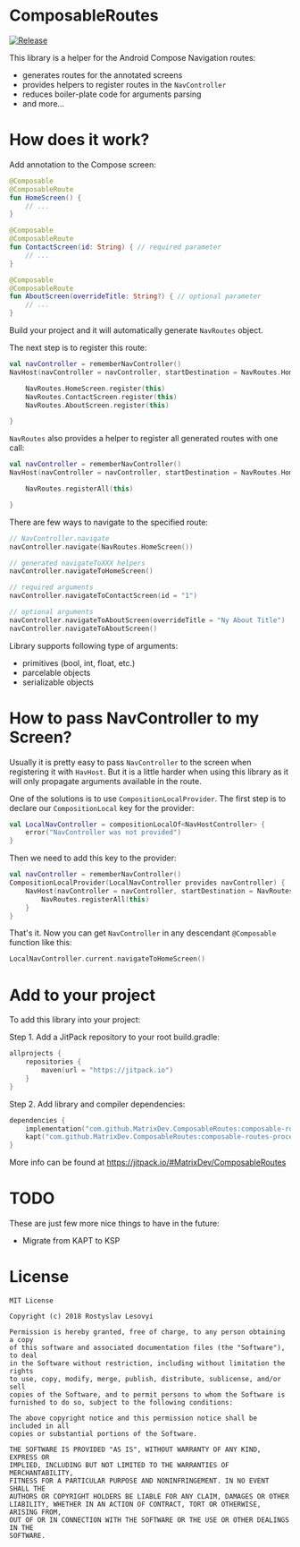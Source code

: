 # ComposableRoutes

[![Release](https://jitpack.io/v/MatrixDev/ComposableRoutes.svg)](https://jitpack.io/#MatrixDev/ComposableRoutes)

This library is a helper for the Android Compose Navigation routes:
- generates routes for the annotated screens
- provides helpers to register routes in the `NavController`
- reduces boiler-plate code for arguments parsing
- and more...

# How does it work?

Add annotation to the Compose screen:

```kotlin
@Composable
@ComposableRoute
fun HomeScreen() {
    // ...
}

@Composable
@ComposableRoute
fun ContactScreen(id: String) { // required parameter
    // ...
}

@Composable
@ComposableRoute
fun AboutScreen(overrideTitle: String?) { // optional parameter
    // ...
}
```

Build your project and it will automatically generate `NavRoutes` object.

The next step is to register this route:

```kotlin
val navController = rememberNavController()
NavHost(navController = navController, startDestination = NavRoutes.HomeScreen.PATH) {

    NavRoutes.HomeScreen.register(this)
    NavRoutes.ContactScreen.register(this)
    NavRoutes.AboutScreen.register(this)

}
```

`NavRoutes` also provides a helper to register all generated routes with one call:

```kotlin
val navController = rememberNavController()
NavHost(navController = navController, startDestination = NavRoutes.HomeScreen.PATH) {

    NavRoutes.registerAll(this)

}
```

There are few ways to navigate to the specified route:

```kotlin
// NavController.navigate
navController.navigate(NavRoutes.HomeScreen())

// generated navigateToXXX helpers
navController.navigateToHomeScreen()

// required arguments
navController.navigateToContactScreen(id = "1")

// optional arguments
navController.navigateToAboutScreen(overrideTitle = "Ny About Title")
navController.navigateToAboutScreen()
```

Library supports following type of arguments:
- primitives (bool, int, float, etc.)
- parcelable objects
- serializable objects

# How to pass NavController to my Screen?

Usually it is pretty easy to pass `NavController` to the screen when registering it with `HavHost`. But it is a little harder when using this library as it will only propagate arguments available in the route.

One of the solutions is to use `CompositionLocalProvider`. The first step is to declare our `CompositionLocal` key for the provider:
```kotlin
val LocalNavController = compositionLocalOf<NavHostController> {
    error("NavController was not provided")
}
```

Then we need to add this key to the provider:
```kotlin
val navController = rememberNavController()
CompositionLocalProvider(LocalNavController provides navController) {
    NavHost(navController = navController, startDestination = NavRoutes.JoinAsGuestScreen()) {
        NavRoutes.registerAll(this)
    }
}
```

That's it. Now you can get `NavController` in any descendant `@Composable` function like this:
```kotlin
LocalNavController.current.navigateToHomeScreen()
```

# Add to your project

To add this library into your project:

Step 1. Add a JitPack repository to your root build.gradle:

```kotlin
allprojects {
    repositories {
        maven(url = "https://jitpack.io")
    }
}
```

Step 2. Add library and compiler dependencies:

```kotlin
dependencies {
    implementation("com.github.MatrixDev.ComposableRoutes:composable-routes-lib:{latest}")
    kapt("com.github.MatrixDev.ComposableRoutes:composable-routes-processor:{latest}")
}
```

More info can be found at https://jitpack.io/#MatrixDev/ComposableRoutes

# TODO

These are just few more nice things to have in the future:
- Migrate from KAPT to KSP

# License

```
MIT License

Copyright (c) 2018 Rostyslav Lesovyi

Permission is hereby granted, free of charge, to any person obtaining a copy
of this software and associated documentation files (the "Software"), to deal
in the Software without restriction, including without limitation the rights
to use, copy, modify, merge, publish, distribute, sublicense, and/or sell
copies of the Software, and to permit persons to whom the Software is
furnished to do so, subject to the following conditions:

The above copyright notice and this permission notice shall be included in all
copies or substantial portions of the Software.

THE SOFTWARE IS PROVIDED "AS IS", WITHOUT WARRANTY OF ANY KIND, EXPRESS OR
IMPLIED, INCLUDING BUT NOT LIMITED TO THE WARRANTIES OF MERCHANTABILITY,
FITNESS FOR A PARTICULAR PURPOSE AND NONINFRINGEMENT. IN NO EVENT SHALL THE
AUTHORS OR COPYRIGHT HOLDERS BE LIABLE FOR ANY CLAIM, DAMAGES OR OTHER
LIABILITY, WHETHER IN AN ACTION OF CONTRACT, TORT OR OTHERWISE, ARISING FROM,
OUT OF OR IN CONNECTION WITH THE SOFTWARE OR THE USE OR OTHER DEALINGS IN THE
SOFTWARE.
```
